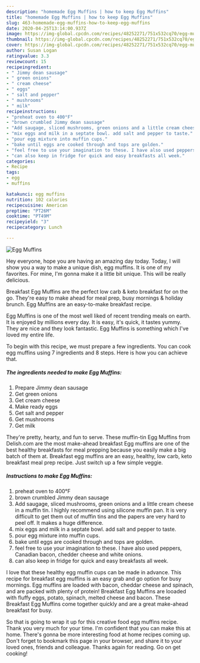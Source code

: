 ```yaml
---
description: "homemade Egg Muffins | how to keep Egg Muffins"
title: "homemade Egg Muffins | how to keep Egg Muffins"
slug: 463-homemade-egg-muffins-how-to-keep-egg-muffins
date: 2020-04-25T13:14:00.937Z
image: https://img-global.cpcdn.com/recipes/48252271/751x532cq70/egg-muffins-recipe-main-photo.jpg
thumbnail: https://img-global.cpcdn.com/recipes/48252271/751x532cq70/egg-muffins-recipe-main-photo.jpg
cover: https://img-global.cpcdn.com/recipes/48252271/751x532cq70/egg-muffins-recipe-main-photo.jpg
author: Susan Logan
ratingvalue: 3.3
reviewcount: 15
recipeingredient:
- " Jimmy dean sausage"
- " green onions"
- " cream cheese"
- " eggs"
- " salt and pepper"
- " mushrooms"
- " milk"
recipeinstructions:
- "preheat oven to 400°F"
- "brown crumbled Jimmy dean sausage"
- "Add saugage, sliced mushrooms, green onions and a little cream cheese in a muffin tin. I highly recommend using silicone muffin pan. It is very difficult to get them out of muffin tins and the papers are very hard to peel off. It makes a huge difference."
- "mix eggs and milk in a septate bowl. add salt and pepper to taste."
- "pour egg mixture into muffin cups."
- "bake until eggs are cooked through and tops are golden."
- "feel free to use your imagination to these. I have also used peppers, Canadian bacon, chedder cheese and white onions."
- "can also keep in fridge for quick and easy breakfasts all week."
categories:
- Recipe
tags:
- egg
- muffins

katakunci: egg muffins 
nutrition: 102 calories
recipecuisine: American
preptime: "PT26M"
cooktime: "PT49M"
recipeyield: "3"
recipecategory: Lunch

---
```



![Egg Muffins](https://img-global.cpcdn.com/recipes/48252271/751x532cq70/egg-muffins-recipe-main-photo.jpg)

Hey everyone, hope you are having an amazing day today. Today, I will show you a way to make a unique dish, egg muffins. It is one of my favorites. For mine, I'm gonna make it a little bit unique. This will be really delicious.

Breakfast Egg Muffins are the perfect low carb &amp; keto breakfast for on the go. They&#39;re easy to make ahead for meal prep, busy mornings &amp; holiday brunch. Egg Muffins are an easy-to-make breakfast recipe.

Egg Muffins is one of the most well liked of recent trending meals on earth. It is enjoyed by millions every day. It is easy, it's quick, it tastes yummy. They are nice and they look fantastic. Egg Muffins is something which I've loved my entire life.


To begin with this recipe, we must prepare a few ingredients. You can cook egg muffins using 7 ingredients and 8 steps. Here is how you can achieve that.

<!--inarticleads1-->

##### The ingredients needed to make Egg Muffins:

1. Prepare  Jimmy dean sausage
1. Get  green onions
1. Get  cream cheese
1. Make ready  eggs
1. Get  salt and pepper
1. Get  mushrooms
1. Get  milk


They&#39;re pretty, hearty, and fun to serve. These muffin-tin Egg Muffins from Delish.com are the most make-ahead breakfast Egg muffins are one of the best healthy breakfasts for meal prepping because you easily make a big batch of them at. Breakfast egg muffins are an easy, healthy, low carb, keto breakfast meal prep recipe. Just switch up a few simple veggie. 

<!--inarticleads2-->

##### Instructions to make Egg Muffins:

1. preheat oven to 400°F
1. brown crumbled Jimmy dean sausage
1. Add saugage, sliced mushrooms, green onions and a little cream cheese in a muffin tin. I highly recommend using silicone muffin pan. It is very difficult to get them out of muffin tins and the papers are very hard to peel off. It makes a huge difference.
1. mix eggs and milk in a septate bowl. add salt and pepper to taste.
1. pour egg mixture into muffin cups.
1. bake until eggs are cooked through and tops are golden.
1. feel free to use your imagination to these. I have also used peppers, Canadian bacon, chedder cheese and white onions.
1. can also keep in fridge for quick and easy breakfasts all week.


I love that these healthy egg muffin cups can be made in advance. This recipe for breakfast egg muffins is an easy grab and go option for busy mornings. Egg muffins are loaded with bacon, cheddar cheese and spinach, and are packed with plenty of protein! Breakfast Egg Muffins are looaded with fluffy eggs, potato, spinach, melted cheese and bacon. These Breakfast Egg Muffins come together quickly and are a great make-ahead breakfast for busy. 

So that is going to wrap it up for this creative food egg muffins recipe. Thank you very much for your time. I'm confident that you can make this at home. There's gonna be more interesting food at home recipes coming up. Don't forget to bookmark this page in your browser, and share it to your loved ones, friends and colleague. Thanks again for reading. Go on get cooking!
